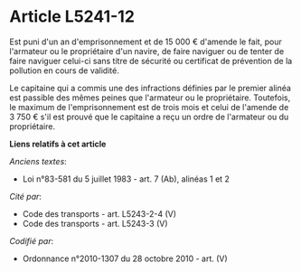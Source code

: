 # Article L5241-12

Est puni d'un an d'emprisonnement et de 15 000 € d'amende le fait, pour l'armateur ou le propriétaire d'un navire, de faire
naviguer ou de tenter de faire naviguer celui-ci sans titre de sécurité ou certificat de prévention de la pollution en cours
de validité.

Le capitaine qui a commis une des infractions définies par le premier alinéa est passible des mêmes peines que l'armateur ou
le propriétaire. Toutefois, le maximum de l'emprisonnement est de trois mois et celui de l'amende de 3 750 € s'il est prouvé
que le capitaine a reçu un ordre de l'armateur ou du propriétaire.

**Liens relatifs à cet article**

_Anciens textes_:

  - Loi n°83-581 du 5 juillet 1983 - art. 7 (Ab), alinéas 1 et 2

_Cité par_:

  - Code des transports - art. L5243-2-4 (V)
  - Code des transports - art. L5243-3 (V)

_Codifié par_:

  - Ordonnance n°2010-1307 du 28 octobre 2010 - art. (V)
